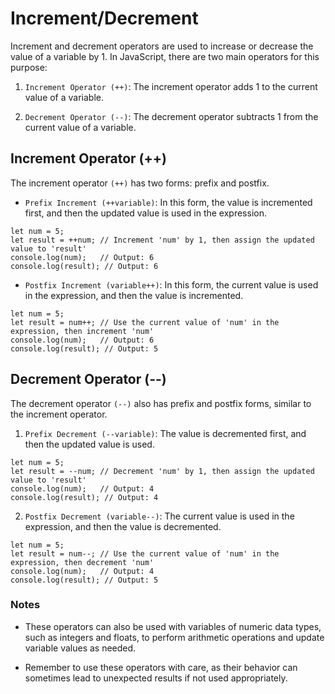 # Increment/Decrement
Increment and decrement operators are used to increase or decrease the value of a variable by 1. In JavaScript, there are two main operators for this purpose:
1. `Increment Operator (++)`: The increment operator adds 1 to the current value of a variable.

2. `Decrement Operator (--)`: The decrement operator subtracts 1 from the current value of a variable.



## Increment Operator (++)
The increment operator `(++)` has two forms: prefix and postfix.

- `Prefix Increment (++variable)`: In this form, the value is incremented first, and then the updated value is used in the expression.
```
let num = 5;
let result = ++num; // Increment 'num' by 1, then assign the updated value to 'result'
console.log(num);   // Output: 6
console.log(result); // Output: 6
```
- `Postfix Increment (variable++)`: In this form, the current value is used in the expression, and then the value is incremented.
```
let num = 5;
let result = num++; // Use the current value of 'num' in the expression, then increment 'num'
console.log(num);   // Output: 6
console.log(result); // Output: 5
```
## Decrement Operator (--)

The decrement operator `(--)` also has prefix and postfix forms, similar to the increment operator.

1. `Prefix Decrement (--variable)`: The value is decremented first, and then the updated value is used.

```
let num = 5;
let result = --num; // Decrement 'num' by 1, then assign the updated value to 'result'
console.log(num);   // Output: 4
console.log(result); // Output: 4
```
2. `Postfix Decrement (variable--)`: The current value is used in the expression, and then the value is decremented.
```
let num = 5;
let result = num--; // Use the current value of 'num' in the expression, then decrement 'num'
console.log(num);   // Output: 4
console.log(result); // Output: 5
```

### Notes
- These operators can also be used with variables of numeric data types, such as integers and floats, to perform arithmetic operations and update variable values as needed.

- Remember to use these operators with care, as their behavior can sometimes lead to unexpected results if not used appropriately.